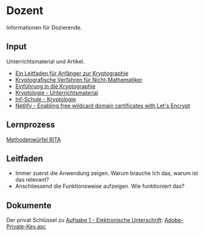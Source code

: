 # Dozent

Informationen für Dozierende.

## Input

Unterrichtsmaterial und Artikel.

* [Ein Leitfaden für Anfänger zur Kryptographie](https://re-date.com/cat-ressourcen/ein-leitfaden-fur-anfanger-zur-kryptografie-pixel/)
* [Kryptografische Verfahren für Nicht-Mathematiker](https://www.heinlein-support.de/sites/default/files/kryptografie_fuer_nicht-mathematiker.pdf)
* [Einführung in die Kryptographie](https://www.marchfelderbank.at/m040/internet/downloads/internet_banking/introtocrypto.pdf)
* [Kryptologie - Unterrichtsmaterial](https://bildungsserver.berlin-brandenburg.de/kryptologie)
* [Inf-Schule - Kryptologie](https://www.inf-schule.de/kommunikation/kryptologie)
* [Netlify - Enabling free wildcard domain certificates with Let's Encrypt ](https://www.netlify.com/blog/2018/08/20/enabling-free-wildcard-domain-certificates-with-lets-encrypt/)

## Lernprozess

[Methodenwürfel RITA](https://www.methodenwuerfel.ch/lernprozessmodell/)

## Leitfaden

* Immer zuerst die Anwendung zeigen. Warum brauche Ich das, warum ist das relevant?
* Anschliessend die Funktionsweise aufzeigen. Wie funktioniert das?

## Dokumente

Der privat Schlüssel zu [Aufgabe 1 - Elektronische Unterschrift](topic-4/excercise4.md#Aufgabe%201%20-%20Elektronische%20Unterschrift): [Adobe-Private-Key.asc](https://github.com/janikvonrotz/encrypt.casa/raw/main/Adobe-Private-Key.asc)